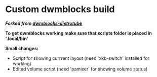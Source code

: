 # Custom dwmblocks build

***Forked from [dwmblocks-distrotube](https://gitlab.com/dwt1/dwmblocks-distrotube)***

**To get dwmblocks working make sure that scripts folder is placed in '.local/bin'**

**Small changes:**  

- Script for showing currrent layout (need 'xkb-switch' installed for working)  
- Edited volume script (need 'pamixer' for showing volume status)